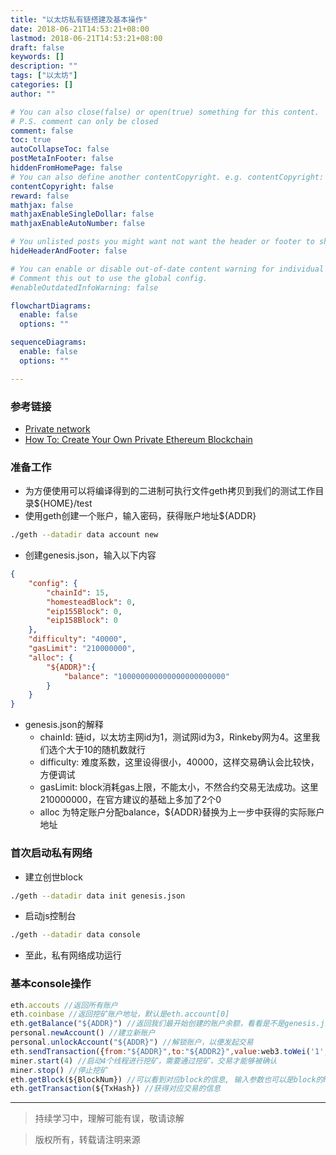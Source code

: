 ```yaml
---
title: "以太坊私有链搭建及基本操作"
date: 2018-06-21T14:53:21+08:00
lastmod: 2018-06-21T14:53:21+08:00
draft: false
keywords: []
description: ""
tags: ["以太坊"]
categories: []
author: ""

# You can also close(false) or open(true) something for this content.
# P.S. comment can only be closed
comment: false
toc: true
autoCollapseToc: false
postMetaInFooter: false
hiddenFromHomePage: false
# You can also define another contentCopyright. e.g. contentCopyright: "This is another copyright."
contentCopyright: false
reward: false
mathjax: false
mathjaxEnableSingleDollar: false
mathjaxEnableAutoNumber: false

# You unlisted posts you might want not want the header or footer to show
hideHeaderAndFooter: false

# You can enable or disable out-of-date content warning for individual post.
# Comment this out to use the global config.
#enableOutdatedInfoWarning: false

flowchartDiagrams:
  enable: false
  options: ""

sequenceDiagrams: 
  enable: false
  options: ""

---
```


### 参考链接
* [Private network][wiki]
* [How To: Create Your Own Private Ethereum Blockchain][medium]

### 准备工作
* 为方便使用可以将编译得到的二进制可执行文件geth拷贝到我们的测试工作目录${HOME}/test
* 使用geth创建一个账户，输入密码，获得账户地址${ADDR}

```sh
./geth --datadir data account new 
```

* 创建genesis.json，输入以下内容

```json
{
    "config": {
        "chainId": 15,
        "homesteadBlock": 0,
        "eip155Block": 0,
        "eip158Block": 0
    },
    "difficulty": "40000",
    "gasLimit": "210000000",
    "alloc": {
        "${ADDR}":{
            "balance": "100000000000000000000000"
        }
    }
}
```
* genesis.json的解释
    * chainId: 链id，以太坊主网id为1，测试网id为3，Rinkeby网为4。这里我们选个大于10的随机数就行
    * difficulty: 难度系数，这里设得很小，40000，这样交易确认会比较快，方便调试
    * gasLimit: block消耗gas上限，不能太小，不然合约交易无法成功。这里210000000，在官方建议的基础上多加了2个0
    * alloc 为特定账户分配balance，${ADDR}替换为上一步中获得的实际账户地址

### 首次启动私有网络
* 建立创世block

```sh
./geth --datadir data init genesis.json
```
* 启动js控制台

```sh
./geth --datadir data console
```
* 至此，私有网络成功运行

### 基本console操作
```js
eth.accouts //返回所有账户
eth.coinbase //返回挖矿账户地址，默认是eth.account[0]
eth.getBalance("${ADDR}") //返回我们最开始创建的账户余额，看看是不是genesis.json 中分配的数额
personal.newAccount() //建立新账户
personal.unlockAccount("${ADDR}") //解锁账户，以便发起交易
eth.sendTransaction({from:"${ADDR}",to:"${ADDR2}",value:web3.toWei('1', 'ether'}) //发起交易，从${ADDR}向${ADDR2}转入1ether
miner.start(4) //启动4个线程进行挖矿，需要通过挖矿，交易才能够被确认
miner.stop() //停止挖矿
eth.getBlock(${BlockNum}) //可以看到对应block的信息, 输入参数也可以是block的hash值
eth.getTransaction(${TxHash}) //获得对应交易的信息
```

---
> 持续学习中，理解可能有误，敬请谅解

> 版权所有，转载请注明来源

[medium]: https://medium.com/mercuryprotocol/how-to-create-your-own-private-ethereum-blockchain-dad6af82fc9f
[wiki]: https://github.com/ethereum/go-ethereum/wiki/Private-network
